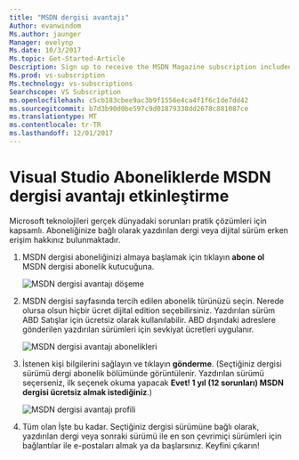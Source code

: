 ```yaml
---
title: "MSDN dergisi avantajı"
Author: evanwindom
Ms.author: jaunger
Manager: evelynp
Ms.date: 10/3/2017
Ms.topic: Get-Started-Article
Description: Sign up to receive the MSDN Magazine subscription included in your Visual Studio subscription.
Ms.prod: vs-subscription
Ms.technology: vs-subscriptions
Searchscope: VS Subscription
ms.openlocfilehash: c5cb183cbee9ac3b9f1556e4ca4f1f6c1de7dd42
ms.sourcegitcommit: b7d3b90d0be597c9d01879338dd2678c881087ce
ms.translationtype: MT
ms.contentlocale: tr-TR
ms.lasthandoff: 12/01/2017
---
```

# <a name="activating-the-msdn-magazine-benefit-in-visual-studio-subscriptions"></a>Visual Studio Aboneliklerde MSDN dergisi avantajı etkinleştirme

Microsoft teknolojileri gerçek dünyadaki sorunları pratik çözümleri için kapsamlı.  Aboneliğinize bağlı olarak yazdırılan dergi veya dijital sürüm erken erişim hakkınız bulunmaktadır.  

1.  MSDN dergisi aboneliğinizi almaya başlamak için tıklayın **abone ol** MSDN dergisi abonelik kutucuğuna. 

    ![MSDN dergisi avantajı döşeme](_img\vs-msdn\vs-msdn-tile.png)


2.  MSDN dergisi sayfasında tercih edilen abonelik türünüzü seçin.  Nerede olursa olsun hiçbir ücret dijital edition seçebilirsiniz.  Yazdırılan sürüm ABD Satışlar için ücretsiz olarak kullanılabilir.  ABD dışındaki adreslere gönderilen yazdırılan sürümleri için sevkiyat ücretleri uygulanır.  

    ![MSDN dergisi avantajı abonelikleri](_img\vs-msdn\vs-msdn-subs-page-resized.png)

3.  İstenen kişi bilgilerini sağlayın ve tıklayın **gönderme**.  (Seçtiğiniz dergisi sürümü dergi abonelik bölümünde görüntülenir.  Yazdırılan sürümü seçerseniz, ilk seçenek okuma yapacak **Evet!  1 yıl (12 sorunları) MSDN dergisi ücretsiz almak istediğiniz**.)

    ![MSDN dergisi avantajı profili](_img\vs-msdn\vs-msdn-profile.png)

4.  Tüm olan İşte bu kadar.  Seçtiğiniz dergisi sürümüne bağlı olarak, yazdırılan dergi veya sonraki sürümü ile en son çevrimiçi sürümleri için bağlantılar ile e-postaları almak ya da başlarsınız.  Keyfini çıkarın!
